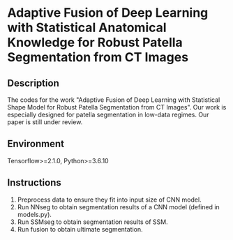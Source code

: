 # Adaptive Fusion of Deep Learning with Statistical Anatomical Knowledge for Robust Patella Segmentation from CT Images

## Description

The codes for the work "Adaptive Fusion of Deep Learning with Statistical Shape Model for Robust Patella Segmentation from CT Images".
Our work is especially designed for patella segmentation in low-data regimes. Our paper is still under review.  


## Environment  
Tensorflow>=2.1.0, Python>=3.6.10  

## Instructions

1. Preprocess data to ensure they fit into input size of CNN model.
2. Run NNseg to obtain segmentation results of a CNN model (defined in models.py).  
3. Run SSMseg to obtain segmentation results of SSM.  
4. Run fusion to obtain ultimate segmentation.  
